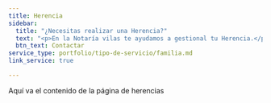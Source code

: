 ```yaml
---
title: Herencia
sidebar:
  title: "¿Necesitas realizar una Herencia?"
  text: "<p>En la Notaría vilas te ayudamos a gestional tu Herencia.</p>"
  btn_text: Contactar
service_type: portfolio/tipo-de-servicio/familia.md
link_service: true

---
```

Aquí va el contenido de la página de herencias